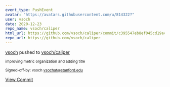 ```yaml
---
event_type: PushEvent
avatar: "https://avatars.githubusercontent.com/u/814322?"
user: vsoch
date: 2020-12-23
repo_name: vsoch/caliper
html_url: https://github.com/vsoch/caliper/commit/c395547eb8ef045cd19ac2ed57858728da662ee7
repo_url: https://github.com/vsoch/caliper
---
```


<a href='https://github.com/vsoch' target='_blank'>vsoch</a> pushed to <a href='https://github.com/vsoch/caliper' target='_blank'>vsoch/caliper</a>

<small>improving metric organization and adding title

Signed-off-by: vsoch <vsochat@stanford.edu></small>

<a href='https://github.com/vsoch/caliper/commit/c395547eb8ef045cd19ac2ed57858728da662ee7' target='_blank'>View Commit</a>